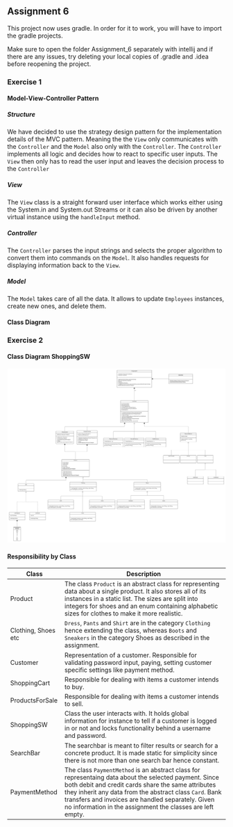 ## Assignment 6
This project now uses gradle. In order for it to work, you will have to import the gradle projects.

Make sure to open the folder Assignment_6 separately with intellij and if there are any issues, try deleting your local copies of .gradle and .idea before reopening the project.

### Exercise 1

#### Model-View-Controller Pattern

##### Structure 

We have decided to use the strategy design pattern for the implementation details of 
the MVC pattern. Meaning the the `View` only communicates with the `Controller` and the
`Model` also only with the `Controller`. The `Controller` implements all logic and decides 
how to react to specific user inputs. The `View` then only has to read the user input
and leaves the decision process to the `Controller`

##### View
The `View` class is a straight forward user interface which works either using the
System.in and System.out Streams or it can also be driven by another virtual instance
using the `handleInput` method. 

##### Controller
The `Controller` parses the input strings and selects the proper algorithm to convert 
them into commands on the `Model`. It also handles requests for displaying information
back to the `View`.

##### Model
The `Model` takes care of all the data. It allows to update `Employees`  instances, create new ones,
and delete them.  

#### Class Diagram

### Exercise 2

#### Class Diagram ShoppingSW

![ShoppingSW](ShoppingSW.png)

#### Responsibility by Class

|Class|Description|
|---|---|
|Product                |The class `Product` is an abstract class for representing data about a single product. It also stores all of its instances in a static list. The sizes are split into integers for shoes and an enum containing alphabetic sizes for clothes to make it more realistic.|
|Clothing, Shoes etc    |`Dress`, `Pants` and `Shirt` are in the category `Clothing` hence extending the class, whereas `Boots` and `Sneakers` in the category Shoes as described in the assignment.|
|Customer               |Representation of a customer. Responsible for validating password input, paying, setting customer specific settings like payment method.|
|ShoppingCart           |Responsible for dealing with items a customer intends to buy.|
|ProductsForSale        |Responsible for dealing with items a customer intends to sell.|
|ShoppingSW             |Class the user interacts with. It holds global information for instance to tell if a customer is logged in or not and locks functionality behind a username and password.|
|SearchBar              |The searchbar is meant to filter results or search for a concrete product. It is made static for simplicity since there is not more than one search bar hence constant.|
|PaymentMethod          |The class `PaymentMethod` is an abstract class for representaing data about the selected payment. Since both debit and credit cards share the same attributes they inherit any data from the abstract class `Card`. Bank transfers and invoices are handled separately. Given no information in the assignment the classes are left empty.|

